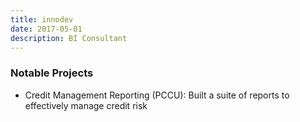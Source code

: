 ```yaml
---
title: innodev
date: 2017-05-01
description: BI Consultant
---
```

### Notable Projects
 - Credit Management Reporting (PCCU): Built a suite of reports to effectively manage credit risk 
